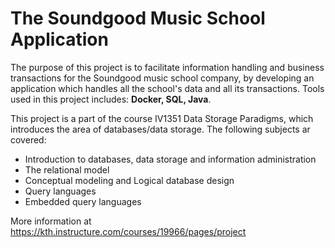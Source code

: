 # The Soundgood Music School Application 

The purpose of this project is to facilitate information handling and business transactions for the Soundgood music school company, by developing an application which handles all the school's data and all its transactions. Tools used in this project includes: **Docker, SQL, Java**.


This project is a part of the course IV1351 Data Storage Paradigms, which introduces the area of databases/data storage. The following subjects ar covered:  
- Introduction to databases, data storage and information administration   
- The relational model   
- Conceptual modeling and Logical database design   
- Query languages   
- Embedded query languages   

More information at https://kth.instructure.com/courses/19966/pages/project
